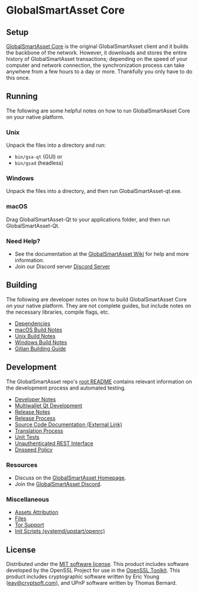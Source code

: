 GlobalSmartAsset Core
=============

Setup
---------------------
[GlobalSmartAsset Core](https://gsasset.io/) is the original GlobalSmartAsset client and it builds the backbone of the network. However, it downloads and stores the entire history of GlobalSmartAsset transactions; depending on the speed of your computer and network connection, the synchronization process can take anywhere from a few hours to a day or more. Thankfully you only have to do this once.

Running
---------------------
The following are some helpful notes on how to run GlobalSmartAsset Core on your native platform.

### Unix

Unpack the files into a directory and run:

- `bin/gsa-qt` (GUI) or
- `bin/gsad` (headless)

### Windows

Unpack the files into a directory, and then run GlobalSmartAsset-qt.exe.

### macOS

Drag GlobalSmartAsset-Qt to your applications folder, and then run GlobalSmartAsset-Qt.

### Need Help?

* See the documentation at the [GlobalSmartAsset Wiki](https://github.com/gsacoin-com/GSA/tree/master/doc)
for help and more information.
* Join our Discord server [Discord Server](https://discord.gg/zgcXB76)

Building
---------------------
The following are developer notes on how to build GlobalSmartAsset Core on your native platform. They are not complete guides, but include notes on the necessary libraries, compile flags, etc.

- [Dependencies](dependencies.md)
- [macOS Build Notes](build-osx.md)
- [Unix Build Notes](build-unix.md)
- [Windows Build Notes](build-windows.md)
- [Gitian Building Guide](gitian-building.md)

Development
---------------------
The GlobalSmartAsset repo's [root README](/README.md) contains relevant information on the development process and automated testing.

- [Developer Notes](developer-notes.md)
- [Multiwallet Qt Development](multiwallet-qt.md)
- [Release Notes](release-notes.md)
- [Release Process](release-process.md)
- [Source Code Documentation (External Link)](https://github.com/gsacoin-com/GSA/tree/master/doc)
- [Translation Process](translation_process.md)
- [Unit Tests](unit-tests.md)
- [Unauthenticated REST Interface](REST-interface.md)
- [Dnsseed Policy](dnsseed-policy.md)

### Resources
* Discuss on the [GlobalSmartAsset Homepage](https://gsasset.io/).
* Join the [GlobalSmartAsset Discord](https://discord.gg/zgcXB76).

### Miscellaneous
- [Assets Attribution](assets-attribution.md)
- [Files](files.md)
- [Tor Support](tor.md)
- [Init Scripts (systemd/upstart/openrc)](init.md)

License
---------------------
Distributed under the [MIT software license](/COPYING).
This product includes software developed by the OpenSSL Project for use in the [OpenSSL Toolkit](https://www.openssl.org/). This product includes
cryptographic software written by Eric Young ([eay@cryptsoft.com](mailto:eay@cryptsoft.com)), and UPnP software written by Thomas Bernard.
